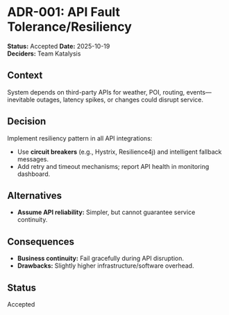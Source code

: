 # ADR-001: API Fault Tolerance/Resiliency

**Status:** Accepted 
**Date:** 2025-10-19  
**Deciders:** Team Katalysis


## Context
System depends on third-party APIs for weather, POI, routing, events—inevitable outages, latency spikes, or changes could disrupt service.

## Decision
Implement resiliency pattern in all API integrations:
- Use **circuit breakers** (e.g., Hystrix, Resilience4j) and intelligent fallback messages.
- Add retry and timeout mechanisms; report API health in monitoring dashboard.

## Alternatives
- **Assume API reliability:** Simpler, but cannot guarantee service continuity.

## Consequences
- **Business continuity:** Fail gracefully during API disruption.
- **Drawbacks:** Slightly higher infrastructure/software overhead.

## Status
Accepted
